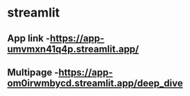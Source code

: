 
# streamlit
## App link -https://app-umvmxn41q4p.streamlit.app/
## Multipage -https://app-om0irwmbycd.streamlit.app/deep_dive

